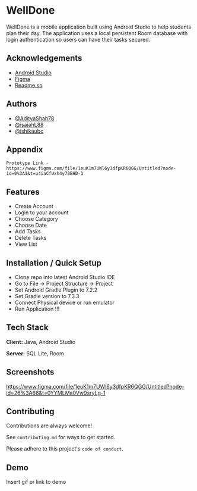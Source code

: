 # WellDone

WellDone is a mobile application built using Android Studio to help students plan their day. The application uses a local persistent Room database with login authentication so users can have their tasks secured.




## Acknowledgements

 - [Android Studio](https://developer.android.com/studio?gclid=Cj0KCQjw2v-gBhC1ARIsAOQdKY0vJgu5RtO4LvWQaH96kfbs0jOF4XQ0eEob_gLlbGaqAx6UHXgmlLwaAshoEALw_wcB&gclsrc=aw.ds)
 - [Figma](https://www.figma.com/file/1euK1m7UWl6y3dfpKR6QGG/Untitled?node-id=0-1&t=u4iaCfUxh4y70EHD-0)
 - [Readme.so](https://readme.so/editor)
 


## Authors

- [@AdityaShah78](https://github.com/AdityaShah78)
- [@isaiahL88](https://github.com/isaiahL88)
- [@ishikaubc](https://github.com/ishikaubc)


## Appendix

    Prototype Link - https://www.figma.com/file/1euK1m7UWl6y3dfpKR6QGG/Untitled?node-id=0%3A1&t=u4iaCfUxh4y70EHD-1
    



## Features

- Create Account
- Login to your account
- Choose Category
- Choose Date
- Add Tasks
- Delete Tasks
- View List



## Installation / Quick Setup 

- Clone repo into latest Android Studio IDE
- Go to File -> Project Structure -> Project
- Set Android Gradle Plugin to 7.2.2
- Set Gradle version to 7.3.3
- Connect Physical device or run emulator
- Run Application !!!


    
## Tech Stack

**Client:** Java, Android Studio

**Server:** SQL Lite, Room


## Screenshots

https://www.figma.com/file/1euK1m7UWl6y3dfpKR6QGG/Untitled?node-id=26%3A66&t=0YYMLMa0Vw9sryLg-1


## Contributing

Contributions are always welcome!

See `contributing.md` for ways to get started.

Please adhere to this project's `code of conduct`.


## Demo

Insert gif or link to demo







